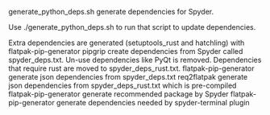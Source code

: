 generate_python_deps.sh generate dependencies for Spyder.

Use ./generate_python_deps.sh to run that script to update dependencies.

Extra dependencies are generated (setuptools_rust and hatchling) with flatpak-pip-generator
pipgrip create dependencies from Spyder called spyder_deps.txt.
Un-use dependencies like PyQt is removed.
Dependencies that require rust are moved to spyder_deps_rust.txt.
flatpak-pip-generator generate json dependencies from spyder_deps.txt
req2flatpak generate json dependencies from spyder_deps_rust.txt which is pre-compiled
flatpak-pip-generator generate recommended package by Spyder
flatpak-pip-generator generate dependencies needed by spyder-terminal plugin
